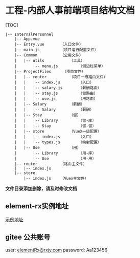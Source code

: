 # 工程-内部人事前端项目结构文档

[TOC]
    
    |-- InternalPersonnel
        |-- App.vue
        |-- Entry.vue       （入口文件）
        |-- main.js         （项目运行配置文件）
        |-- Common          （公用文件）
        |   |-- utils           （工具）
        |       |-- menu.js         （侧边栏菜单）
        |-- ProjectFiles     （项目文件）
        |   |-- router          （项目一级路由文件）
        |   |   |-- index.js        （入口）
        |   |   |-- salary.js       （薪酬路由）
        |   |   |-- stay.js         （留路由）
        |   |   |-- use.js          （用路由）
        |   |-- Salary          （薪酬）
        |   |   |-- Salary          （薪酬）
        |   |-- Stay            （留）
        |   |   |-- Library         （留-库）
        |   |   |-- Stay            （留-留）
        |   |-- store           （VueX一级配置）
        |   |   |-- index.js        （入口）
        |   |   |-- types.js        （映射配置）
        |   |-- Use             （用）
        |       |-- Library         （用-库）
        |       |-- Use             （用-用）
        |-- router          （路由主文件）
        |   |-- index.js
        |-- store
            |-- index.js    （Vuex主文件）

**文件目录添加删除，请及时修改文档**

## element-rx实例地址
[示例地址](https://lib.rxjy.com/element-rx/dist/index.html#/ElementRx/Index)

## gitee 公共账号
user: elementRx@rxjy.com
password: Aa123456
